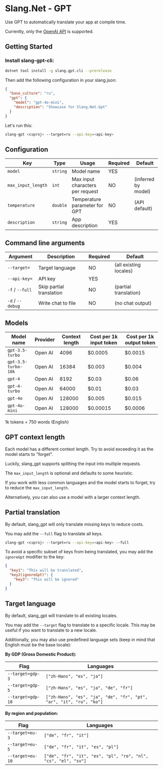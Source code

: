 # Slang.Net - GPT

Use GPT to automatically translate your app at compile time.

Currently, only the [OpenAI API](https://platform.openai.com/docs/) is supported.

## Getting Started

### Install slang-gpt-cli:

```bash
dotnet tool install -g slang.gpt.cli --prerelease
```

Then add the following configuration in your slang.json:

```json
{
  "base_culture": "ru",
  "gpt": {
    "model": "gpt-4o-mini",
    "description": "Showcase for Slang.Net.Gpt"
  }
}
```

Let's run this:

```bash
slang-gpt <csproj> --target=ru --api-key=<api-key>
```

## Configuration

| Key                | Type     | Usage                            | Required | Default             |
|--------------------|----------|----------------------------------|----------|---------------------|
| `model`            | `string` | Model name                       | YES      |                     |
| `max_input_length` | `int`    | Max input characters per request | NO       | (inferred by model) |
| `temperature`      | `double` | Temperature parameter for GPT    | NO       | (API default)       |
| `description`      | `string` | App description                  | YES      |                     |

## Command line arguments

| Argument         | Description              | Required | Default                |
|------------------|--------------------------|----------|------------------------|
| `--target=`      | Target language          | NO       | (all existing locales) |
| `--api-key=`     | API key                  | YES      |                        |
| `-f` / `--full`  | Skip partial translation | NO       | (partial translation)  |
| `-d` / `--debug` | Write chat to file       | NO       | (no chat output)       |

## Models

| Model name          | Provider | Context length | Cost per 1k input token | Cost per 1k output token |
|---------------------|----------|----------------|-------------------------|--------------------------|
| `gpt-3.5-turbo`     | Open AI  | 4096           | $0.0005                 | $0.0015                  |
| `gpt-3.5-turbo-16k` | Open AI  | 16384          | $0.003                  | $0.004                   |
| `gpt-4`             | Open AI  | 8192           | $0.03                   | $0.06                    |
| `gpt-4-turbo`       | Open AI  | 64000          | $0.01                   | $0.03                    |
| `gpt-4o`            | Open AI  | 128000         | $0.005                  | $0.015                   |
| `gpt-4o-mini`       | Open AI  | 128000         | $0.00015                | $0.0006                  |

1k tokens = 750 words (English)

## GPT context length

Each model has a different context length. Try to avoid exceeding it as the model starts to "forget".

Luckily, slang_gpt supports splitting the input into multiple requests.

The `max_input_length` is optional and defaults to some heuristic.

If you work with less common languages and the model starts to forget, try to reduce the `max_input_length`.

Alternatively, you can also use a model with a larger context length.

## Partial translation

By default, slang_gpt will only translate missing keys to reduce costs.

You may add the `--full` flag to translate all keys.

```bash
slang-gpt <csproj> --target=ru --api-key=<api-key> --full
```

To avoid a specific subset of keys from being translated, you may add the `ignoreGpt` modifier to the key:

```json
{
  "key1": "This will be translated",
  "key2(ignoreGpt)": {
    "key3": "This will be ignored"
  }
}
```

## Target language

By default, slang_gpt will translate to all existing locales.

You may add the `--target` flag to translate to a specific locale. This may be useful if you want to translate to a new locale.

Additionally, you may also use predefined language sets (keep in mind that English must be the base locale):

**By GDP (Gross Domestic Product):**

| Flag              | Languages                                                           |
|-------------------|---------------------------------------------------------------------|
| `--target=gdp-3`  | `["zh-Hans", "es", "ja"]`                                           |
| `--target=gdp-5`  | `["zh-Hans", "es", "ja", "de", "fr"]`                               |
| `--target=gdp-10` | `["zh-Hans", "es", "ja", "de", "fr", "pt", "ar", "it", "ru", "ko"]` |

**By region and population:**

| Flag             | Languages                                                      |
|------------------|----------------------------------------------------------------|
| `--target=eu-3`  | `["de", "fr", "it"]`                                           |
| `--target=eu-5`  | `["de", "fr", "it", "es", "pl"]`                               |
| `--target=eu-10` | `["de", "fr", "it", "es", "pl", "ro", "nl", "cs", "el", "sv"]` |
